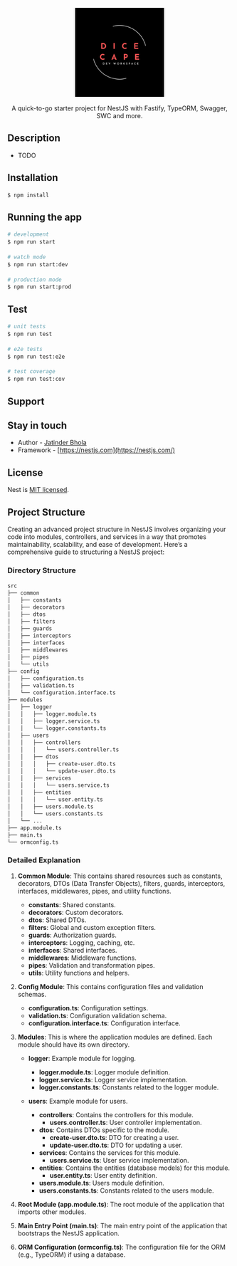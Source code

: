 <p align="center">
  <a href="https://github.com/" target="blank"><img src="https://raw.githubusercontent.com/jatinderbhola/dicecape/main/1.png" width="200" alt="Nest Logo" /></a>
</p>

<p align="center">
A quick-to-go starter project for NestJS with Fastify, TypeORM, Swagger, SWC and more.
</p>

## Description

- TODO

## Installation

```bash
$ npm install
```

## Running the app

```bash
# development
$ npm run start

# watch mode
$ npm run start:dev

# production mode
$ npm run start:prod
```

## Test

```bash
# unit tests
$ npm run test

# e2e tests
$ npm run test:e2e

# test coverage
$ npm run test:cov
```

## Support

## Stay in touch

- Author - [Jatinder Bhola](https://jatinderbhola.com)
- Framework - [https://nestjs.com](https://nestjs.com/)

## License

Nest is [MIT licensed](LICENSE).

## Project Structure

Creating an advanced project structure in NestJS involves organizing your code into modules, controllers, and services in a way that promotes maintainability, scalability, and ease of development. Here’s a comprehensive guide to structuring a NestJS project:

### Directory Structure

```plaintext
src
├── common
│   ├── constants
│   ├── decorators
│   ├── dtos
│   ├── filters
│   ├── guards
│   ├── interceptors
│   ├── interfaces
│   ├── middlewares
│   ├── pipes
│   └── utils
├── config
│   ├── configuration.ts
│   ├── validation.ts
│   └── configuration.interface.ts
├── modules
│   ├── logger
│   │   ├── logger.module.ts
│   │   ├── logger.service.ts
│   │   └── logger.constants.ts
│   ├── users
│   │   ├── controllers
│   │   │   └── users.controller.ts
│   │   ├── dtos
│   │   │   ├── create-user.dto.ts
│   │   │   └── update-user.dto.ts
│   │   ├── services
│   │   │   └── users.service.ts
│   │   ├── entities
│   │   │   └── user.entity.ts
│   │   ├── users.module.ts
│   │   └── users.constants.ts
│   └── ...
├── app.module.ts
├── main.ts
└── ormconfig.ts
```

### Detailed Explanation

1. **Common Module**:
   This contains shared resources such as constants, decorators, DTOs (Data Transfer Objects), filters, guards, interceptors, interfaces, middlewares, pipes, and utility functions.

   - **constants**: Shared constants.
   - **decorators**: Custom decorators.
   - **dtos**: Shared DTOs.
   - **filters**: Global and custom exception filters.
   - **guards**: Authorization guards.
   - **interceptors**: Logging, caching, etc.
   - **interfaces**: Shared interfaces.
   - **middlewares**: Middleware functions.
   - **pipes**: Validation and transformation pipes.
   - **utils**: Utility functions and helpers.

2. **Config Module**:
   This contains configuration files and validation schemas.

   - **configuration.ts**: Configuration settings.
   - **validation.ts**: Configuration validation schema.
   - **configuration.interface.ts**: Configuration interface.

3. **Modules**:
   This is where the application modules are defined. Each module should have its own directory.

   - **logger**: Example module for logging.

     - **logger.module.ts**: Logger module definition.
     - **logger.service.ts**: Logger service implementation.
     - **logger.constants.ts**: Constants related to the logger module.

   - **users**: Example module for users.
     - **controllers**: Contains the controllers for this module.
       - **users.controller.ts**: User controller implementation.
     - **dtos**: Contains DTOs specific to the module.
       - **create-user.dto.ts**: DTO for creating a user.
       - **update-user.dto.ts**: DTO for updating a user.
     - **services**: Contains the services for this module.
       - **users.service.ts**: User service implementation.
     - **entities**: Contains the entities (database models) for this module.
       - **user.entity.ts**: User entity definition.
     - **users.module.ts**: Users module definition.
     - **users.constants.ts**: Constants related to the users module.

4. **Root Module (app.module.ts)**:
   The root module of the application that imports other modules.

5. **Main Entry Point (main.ts)**:
   The main entry point of the application that bootstraps the NestJS application.

6. **ORM Configuration (ormconfig.ts)**:
   The configuration file for the ORM (e.g., TypeORM) if using a database.
